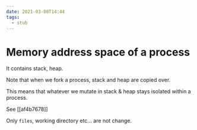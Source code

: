 ```yaml
---
date: 2021-03-08T14:44
tags: 
  - stub
---
```


# Memory address space of a process

It contains stack, heap.

Note that when we fork a process, stack and heap are copied over.

This means that whatever we mutate in stack & heap stays isolated within a process.

See [[af4b7678]] 

Only `files`, working directory etc... are not change.

